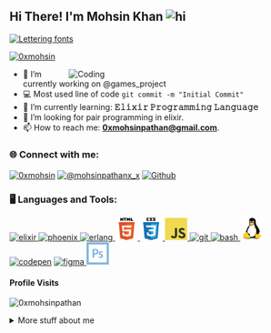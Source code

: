## Hi There! I'm Mohsin Khan <img src="https://user-images.githubusercontent.com/1303154/88677602-1635ba80-d120-11ea-84d8-d263ba5fc3c0.gif" width="28px" height="28px" alt="hi">

<a href="https://www.fontspace.com/category/lettering"><img src="https://see.fontimg.com/api/renderfont4/RpZmW/eyJyIjoiZnMiLCJoIjoyOCwidyI6MTEwMCwiZnMiOjI1LCJmZ2MiOiIjRTNFQ0U5IiwiYmdjIjoiIzI1MjkyOCIsInQiOjF9/SSdtIGFzcGlyaW5nIGEgZnVsbCBzdGFjayBkZXZlbG9wZXIgZnJvbSBJbmRpYSB3aXRoIGJpZyBkcmVhbXMgb2YgYmVjb21pbmcgYSBzb2Z0d2FyZSBlbmdpbmVlcmluZyBzdXBlcnN0YXIu/craglland.png" alt="Lettering fonts"></a>


<p align="left"> <a href="https://twitter.com/0xmohsin" target="blank"><img src="https://img.shields.io/twitter/follow/0xmohsin?logo=twitter&style=for-the-badge" alt="0xmohsin" /></a> </p>

 <img align="right" alt="Coding" width="400" src="https://media0.giphy.com/media/zhYSVCirREeIZtONCI/giphy.gif?cid=ecf05e47xe8t2kzo6t9h3jqalr6bka7uh4z3ra1up4lq1msh&rid=giphy.gif&ct=s">

- 🔭 I’m currently working on @games_project
- :computer: Most used line of code `git commit -m "Initial Commit"`
- 🌱 I’m currently learning: **𝙴𝚕𝚒𝚡𝚒𝚛 𝙿𝚛𝚘𝚐𝚛𝚊𝚖𝚖𝚒𝚗𝚐 𝙻𝚊𝚗𝚐𝚞𝚊𝚐𝚎**
- 🤔 I’m looking for pair programming in elixir.
- 📫 How to reach me: **0xmohsinpathan@gmail.com**.



<h3 align="left">🌐 Connect with me:</h3>
<p align="left">
<a href="https://twitter.com/0xmohsin" target="blank"><img align="center" src="https://raw.githubusercontent.com/rahuldkjain/github-profile-readme-generator/master/src/images/icons/Social/twitter.svg" alt="0xmohsin" height="30" width="40" /></a>
<a href="https://instagram.com/mohsinpathanx_x" target="blank"><img align="center" src="https://raw.githubusercontent.com/rahuldkjain/github-profile-readme-generator/master/src/images/icons/Social/instagram.svg" alt="@mohsinpathanx_x" height="30" width="40" /></a>
<a href="https://dsc.bio/0xmohsin" target="blank"><img align="center" src="https://raw.githubusercontent.com/rahuldkjain/github-profile-readme-generator/master/src/images/icons/Social/discord.svg" alt="Github" height="30" width="40" /></a>
</p>

<h3 align="left">🖥️ Languages and Tools:</h3>
<p align="left"> <a href="https://elixir-lang.org" target="_blank" rel="noreferrer"> <img src="https://www.vectorlogo.zone/logos/elixir-lang/elixir-lang-icon.svg" alt="elixir" width="40" height="40"/> </a> <a href="https://www.phoenixframework.org" target="_blank" rel="noreferrer"> <img src="https://www.phoenixframework.org/images/blog/14-released-b45b2d29b260dbacc427976a72c78535.png?vsn=d" alt="phoenix" width="40" height="40"/> </a> <a href="https://www.erlang.org/" target="_blank" rel="noreferrer"> <img src="https://www.vectorlogo.zone/logos/erlang/erlang-official.svg" alt="erlang" width="40" height="40"/> </a>
<a href="https://www.w3schools.com/html/default.asp" target="_blank" rel="noreferrer"> <img src="https://raw.githubusercontent.com/devicons/devicon/master/icons/html5/html5-original-wordmark.svg" alt="html5" width="40" height="40"/> </a> <a href="https://www.w3schools.com/css/" target="_blank" rel="noreferrer"> <img src="https://raw.githubusercontent.com/devicons/devicon/master/icons/css3/css3-original-wordmark.svg" alt="css3" width="40" height="40"/> </a> <a href="https://developer.mozilla.org/en-US/docs/Web/JavaScript" target="_blank" rel="noreferrer"> <img src="https://raw.githubusercontent.com/devicons/devicon/master/icons/javascript/javascript-original.svg" alt="javascript" width="40" height="40"/> </a> <a href="https://git-scm.com/" target="_blank" rel="noreferrer"> <img src="https://www.vectorlogo.zone/logos/git-scm/git-scm-icon.svg" alt="git" width="40" height="40"/> </a> <a href="https://www.gnu.org/software/bash/" target="_blank" rel="noreferrer"> <img src="https://th.bing.com/th/id/R.fbf9698bf59467fe2c425137845236e4?rik=OlVUcLGItQyh9w&riu=http%3a%2f%2falemani.com%2fwp-content%2fuploads%2f2015%2f03%2fTerminal-icon.png&ehk=9m%2bhnYcpnrUNfC%2fRJw0WidLxBM33uFHkWwV4lkgW2x8%3d&risl=&pid=ImgRaw&r=0" alt="bash" width="40" height="40"/> </a> <a href="https://www.linux.org/" target="_blank" rel="noreferrer"> <img src="https://raw.githubusercontent.com/devicons/devicon/master/icons/linux/linux-original.svg" alt="linux" width="40" height="40"/> </a> <a href="https://codepen.io/0xmohsin" target="_blank" rel="noreferrer"><img src="https://raw.githubusercontent.com/rahuldkjain/github-profile-readme-generator/master/src/images/icons/Social/codepen.svg" alt="codepen" height="40" width="40" /></a> <a href="https://www.figma.com/" target="_blank" rel="noreferrer"> <img src="https://www.vectorlogo.zone/logos/figma/figma-icon.svg" alt="figma" width="40" height="40"/> </a> <a href="https://www.photoshop.com/en" target="_blank" rel="noreferrer"> <img src="https://raw.githubusercontent.com/devicons/devicon/master/icons/photoshop/photoshop-line.svg" alt="photoshop" width="40" height="40"/> </a>  </p>


#### Profile Visits 

<p> <img src="https://komarev.com/ghpvc/?username=0xmohsinpathan&label=Profile%20views&color=0e75b6&style=flat" alt="0xmohsinpathan" /> </p>

<details>
<summary>
  More stuff about me
</summary>
  <br >
 
 <a href="https://www.fontspace.com/category/cursive"><img align="center" src="https://see.fontimg.com/api/renderfont4/GOqKG/eyJyIjoiZnMiLCJoIjozOSwidyI6MTEwMCwiZnMiOjM1LCJmZ2MiOiIjNzNEM0IyIiwiYmdjIjoiI0M0RUZFQyIsInQiOjF9/IkZpbmQgaW50ZXJlc3RpbmcgdGhpbmdzIHRvIHdvcmsgb24gYW5kIHdvcmsgb24gdGhlbSBldmVuIGlmIHRoZXkgYXJlIGhhcmQi/honeybutter-script.png" alt="Cursive fonts"></a>
 
 <p align="left"> 𝒟𝒾𝒹 𝓎𝑜𝓊 𝓀𝓃𝑜𝓌 𝓉𝒽𝒶𝓉 𝒹𝑒𝓈𝓅𝒾𝓉𝑒 𝒸𝑜𝓂𝒾𝓃𝑔 𝒻𝓇𝑜𝓂 𝒶 𝒸𝑜𝓂𝓂𝑒𝓇𝒸𝑒 𝒷𝒶𝒸𝓀𝑔𝓇𝑜𝓊𝓃𝒹, 𝒷𝓊𝓉 𝓂𝓎 𝓉𝓇𝓊𝑒 𝓅𝒶𝓈𝓈𝒾𝑜𝓃 𝓁𝒾𝑒𝓈 𝒾𝓃 𝓅𝓇𝑜𝑔𝓇𝒶𝓂𝓂𝒾𝓃𝑔. 𝒪𝓋𝑒𝓇 𝓉𝒽𝑒 𝓅𝒶𝓈𝓉 𝓉𝓌𝑜 𝓎𝑒𝒶𝓇𝓈, 𝐼'𝓋𝑒 𝒽𝑜𝓃𝑒𝒹 𝓂𝓎 𝓅𝓇𝑜𝑔𝓇𝒶𝓂𝓂𝒾𝓃𝑔 𝓈𝓀𝒾𝓁𝓁𝓈 𝓉𝒽𝓇𝑜𝓊𝑔𝒽 𝒷𝑜𝓉𝒽 𝒻𝑜𝓇𝓂𝒶𝓁 𝑒𝒹𝓊𝒸𝒶𝓉𝒾𝑜𝓃 𝒶𝓃𝒹 𝒽𝒶𝓃𝒹𝓈-𝑜𝓃 𝑒𝓍𝓅𝑒𝓇𝒾𝑒𝓃𝒸𝑒. 𝐼𝓃 𝓂𝓎 𝒻𝓇𝑒𝑒 𝓉𝒾𝓂𝑒, 𝓎𝑜𝓊'𝓁𝓁 𝑜𝒻𝓉𝑒𝓃 𝒻𝒾𝓃𝒹 𝓂𝑒 𝒾𝓃 𝓉𝒽𝑒 𝑔𝓎𝓂 𝑜𝓇 𝒸𝑜𝒹𝒾𝓃𝑔 𝒶𝓌𝒶𝓎 𝑜𝓃 𝒶 𝓅𝑒𝓇𝓈𝑜𝓃𝒶𝓁 𝓅𝓇𝑜𝒿𝑒𝒸𝓉. 𝐼 𝓁𝑜𝓋𝑒 𝓉𝒽𝑒 𝒸𝒽𝒶𝓁𝓁𝑒𝓃𝑔𝑒 𝑜𝒻 𝓈𝑜𝓁𝓋𝒾𝓃𝑔 𝓅𝓇𝑜𝒷𝓁𝑒𝓂𝓈 𝓉𝒽𝓇𝑜𝓊𝑔𝒽 𝒸𝑜𝒹𝑒, 𝒶𝓃𝒹 𝐼'𝓂 𝒶𝓁𝓌𝒶𝓎𝓈 𝓁𝑜𝑜𝓀𝒾𝓃𝑔 𝒻𝑜𝓇 𝓃𝑒𝓌 𝒸𝒽𝒶𝓁𝓁𝑒𝓃𝑔𝑒𝓈 𝒶𝓃𝒹 𝓌𝒶𝓎𝓈 𝓉𝑜 𝑒𝓍𝓅𝒶𝓃𝒹 𝓂𝓎 𝓈𝓀𝒾𝓁𝓁𝓈. 𝑀𝓎 𝒹𝒾𝓋𝑒𝓇𝓈𝑒 𝒾𝓃𝓉𝑒𝓇𝑒𝓈𝓉𝓈 𝒶𝓃𝒹 𝑒𝓍𝓅𝑒𝓇𝒾𝑒𝓃𝒸𝑒𝓈 𝒽𝒶𝓋𝑒 𝓉𝒶𝓊𝑔𝒽𝓉 𝓂𝑒 𝓉𝒽𝒶𝓉 𝓎𝑜𝓊 𝓃𝑒𝓋𝑒𝓇 𝓀𝓃𝑜𝓌 𝓌𝒽𝑒𝓇𝑒 𝓎𝑜𝓊𝓇 𝓅𝒶𝓈𝓈𝒾𝑜𝓃𝓈 𝓂𝒶𝓎 𝓉𝒶𝓀𝑒 𝓎𝑜𝓊! </p>    
 
 
  
 <details> 
 <summary> 
 📊 Github Stats :
  </summary>
   <br > 
   
 <p>&nbsp;<img align="center" src="https://github-readme-stats.vercel.app/api?username=0xmohsinpathan&show_icons=true&locale=en" alt="0xmohsinpathan" /></p> 
   
</details>
 
  <details> 
 <summary> 
 ⏳ Most Used Languages :
  </summary>
   <br >  
    
<p><img align="left" src="https://github-readme-stats.vercel.app/api/top-langs?username=0xmohsinpathan&show_icons=true&locale=en&layout=compact" alt="0xmohsinpathan"/></p>
   
</details>  
 
 <img align="center" alt="Coding" width="400" src="https://media2.giphy.com/media/r5FhAjFsDzxvF0Q4qm/giphy.gif?cid=ecf05e473dcz3gflo0imnkru6xmuvbpx6gen45lrae4y85j9&rid=giphy.gif&ct=ts">  
 
</details>


